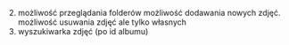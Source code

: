 2. możliwość przeglądania folderów
   możliwość dodawania nowych zdjęć.
   możliwość usuwania zdjęć ale tylko własnych
3. wyszukiwarka zdjęć (po id albumu)
